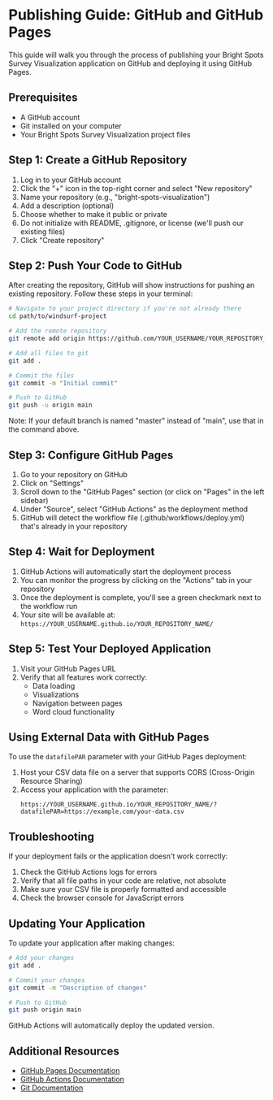 # Publishing Guide: GitHub and GitHub Pages

This guide will walk you through the process of publishing your Bright Spots Survey Visualization application on GitHub and deploying it using GitHub Pages.

## Prerequisites

- A GitHub account
- Git installed on your computer
- Your Bright Spots Survey Visualization project files

## Step 1: Create a GitHub Repository

1. Log in to your GitHub account
2. Click the "+" icon in the top-right corner and select "New repository"
3. Name your repository (e.g., "bright-spots-visualization")
4. Add a description (optional)
5. Choose whether to make it public or private
6. Do not initialize with README, .gitignore, or license (we'll push our existing files)
7. Click "Create repository"

## Step 2: Push Your Code to GitHub

After creating the repository, GitHub will show instructions for pushing an existing repository. Follow these steps in your terminal:

```bash
# Navigate to your project directory if you're not already there
cd path/to/windsurf-project

# Add the remote repository
git remote add origin https://github.com/YOUR_USERNAME/YOUR_REPOSITORY_NAME.git

# Add all files to git
git add .

# Commit the files
git commit -m "Initial commit"

# Push to GitHub
git push -u origin main
```

Note: If your default branch is named "master" instead of "main", use that in the command above.

## Step 3: Configure GitHub Pages

1. Go to your repository on GitHub
2. Click on "Settings"
3. Scroll down to the "GitHub Pages" section (or click on "Pages" in the left sidebar)
4. Under "Source", select "GitHub Actions" as the deployment method
5. GitHub will detect the workflow file (.github/workflows/deploy.yml) that's already in your repository

## Step 4: Wait for Deployment

1. GitHub Actions will automatically start the deployment process
2. You can monitor the progress by clicking on the "Actions" tab in your repository
3. Once the deployment is complete, you'll see a green checkmark next to the workflow run
4. Your site will be available at: `https://YOUR_USERNAME.github.io/YOUR_REPOSITORY_NAME/`

## Step 5: Test Your Deployed Application

1. Visit your GitHub Pages URL
2. Verify that all features work correctly:
   - Data loading
   - Visualizations
   - Navigation between pages
   - Word cloud functionality

## Using External Data with GitHub Pages

To use the `datafilePAR` parameter with your GitHub Pages deployment:

1. Host your CSV data file on a server that supports CORS (Cross-Origin Resource Sharing)
2. Access your application with the parameter:
   ```
   https://YOUR_USERNAME.github.io/YOUR_REPOSITORY_NAME/?datafilePAR=https://example.com/your-data.csv
   ```

## Troubleshooting

If your deployment fails or the application doesn't work correctly:

1. Check the GitHub Actions logs for errors
2. Verify that all file paths in your code are relative, not absolute
3. Make sure your CSV file is properly formatted and accessible
4. Check the browser console for JavaScript errors

## Updating Your Application

To update your application after making changes:

```bash
# Add your changes
git add .

# Commit your changes
git commit -m "Description of changes"

# Push to GitHub
git push origin main
```

GitHub Actions will automatically deploy the updated version.

## Additional Resources

- [GitHub Pages Documentation](https://docs.github.com/en/pages)
- [GitHub Actions Documentation](https://docs.github.com/en/actions)
- [Git Documentation](https://git-scm.com/doc)
